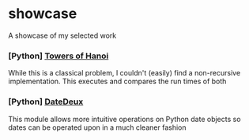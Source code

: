 # showcase
A showcase of my selected work


### [Python] [Towers of Hanoi](https://github.com/deepakkt/towers-of-hanoi)
While this is a classical problem, I couldn't (easily) find a non-recursive implementation. This executes and compares the run times of both

### [Python] [DateDeux](https://github.com/deepakkt/datedeux)
This module allows more intuitive operations on Python date objects so dates can be operated upon in a much cleaner fashion

